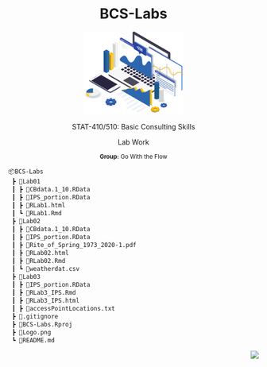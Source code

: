 <h1 align="center">BCS-Labs</h1>

<p align="center">
<a href="https://github.com/braadams/BCS-Labs" target="_blank">
<img src="Logo.png" width="200"/>
</a>
</p>

<p align="center">STAT-410/510: Basic Consulting Skills</p>
<p align="center">Lab Work</p>
<small><p align="center"><b>Group:</b> Go With the Flow</p></small>


```
📦BCS-Labs
 ┣ 📂Lab01
 ┃ ┣ 📄CBdata.1_10.RData
 ┃ ┣ 📄IPS_portion.RData
 ┃ ┣ 📄RLab1.html
 ┃ ┗ 📄RLab1.Rmd
 ┣ 📂Lab02
 ┃ ┣ 📄CBdata.1_10.RData
 ┃ ┣ 📄IPS_portion.RData
 ┃ ┣ 📄Rite_of_Spring_1973_2020-1.pdf
 ┃ ┣ 📄RLab02.html
 ┃ ┣ 📄RLab02.Rmd
 ┃ ┗ 📄weatherdat.csv
 ┣ 📂Lab03
 ┃ ┣ 📄IPS_portion.RData
 ┃ ┣ 📄RLab3_IPS.Rmd
 ┃ ┣ 📄RLab3_IPS.html
 ┃ ┣ 📄accessPointLocations.txt
 ┣ 📄.gitignore
 ┣ 📄BCS-Labs.Rproj
 ┣ 📄Logo.png
 ┗ 📄README.md
```
<p align="right">
<a href="https://github.com/braadams/BCS-Labs" target="_blank">
<img src="https://img.shields.io/github/last-commit/braadams/BCS-Labs?label=Last%20commit"/>
</a>
</p>
